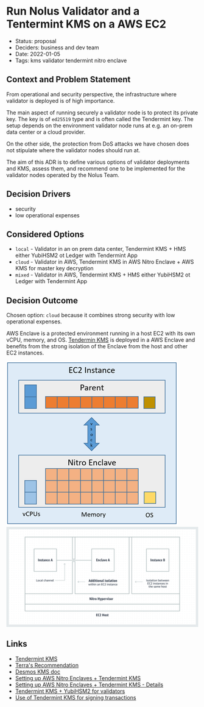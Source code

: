 # Run Nolus Validator and a Tentermint KMS on a AWS EC2

- Status: proposal
- Deciders: business and dev team
- Date: 2022-01-05
- Tags: kms validator tendermint nitro enclave

## Context and Problem Statement
From operational and security perspective, the infrastructure where validator is deployed is of high importance. 

The main aspect of running securely a validator node is to protect its private key. The key is of `ed25519` type and is often called the Tendermint key. The setup depends on the environment validator node runs at e.g. an on-prem data center or a cloud provider.

On the other side, the protection from DoS attacks we have chosen does not stipulate where the validator nodes should run at.

The aim of this ADR is to define various options of validator deployments and KMS, assess them, and recommend one to be implemented for the validator nodes operated by the Nolus Team.

## Decision Drivers <!-- optional -->

- security
- low operational expenses

## Considered Options

- `local` - Validator in an on prem data center, Tendermint KMS + HMS either YubiHSM2 ot Ledger with Tendermint App
- `cloud` - Validator in AWS, Tendermint KMS in AWS Nitro Enclave + AWS KMS for master key decryption
- `mixed` - Validator in AWS, Tendermint KMS + HMS either YubiHSM2 ot Ledger with Tendermint App

## Decision Outcome

Chosen option: `cloud` because it combines strong security with low operational expenses. 

AWS Enclave is a protected environment running in a host EC2 with its own vCPU, memory, and OS. [Tendermin KMS](https://github.com/iqlusioninc/tmkms) is deployed in a AWS Enclave and benefits from the strong isolation of the Enclave from the host and other EC2 instances.

![AWS Enclave Inside](diagrams/AWS_Enclave_Inside.png)
![AWS Enclave isolation](diagrams/AWS_Nitro_Enclaves.png)

## Links <!-- optional -->

- [Tendermint KMS](https://github.com/iqlusioninc/tmkms)
- [Terra's Recommendation](https://docs.terra.money/How-to/Manage-a-Terra-validator/Implement-security.html#manage-digital-keys-with-hsm)
- [Desmos KMS doc](https://docs.desmos.network/next/mainnet/kms/kms/)
- [Setting up AWS Nitro Enclaves + Tendermint KMS](https://crypto.org/docs/getting-started/advanced-tmkms-integration.html#setting-up-aws-nitro-enclaves-tendermint-kms-for-signing-blocks)
- [Setting up AWS Nitro Enclaves + Tendermint KMS - Details](https://github.com/tomtau/tmkms/blob/feature/nitro-enclave/README.nitro.md)
- [Tendermint KMS + YubiHSM2 for validators](https://github.com/iqlusioninc/tmkms/blob/main/README.yubihsm.md)
- [Use of Tendermint KMS for signing transactions](https://github.com/iqlusioninc/tmkms/blob/main/README.txsigner.md)